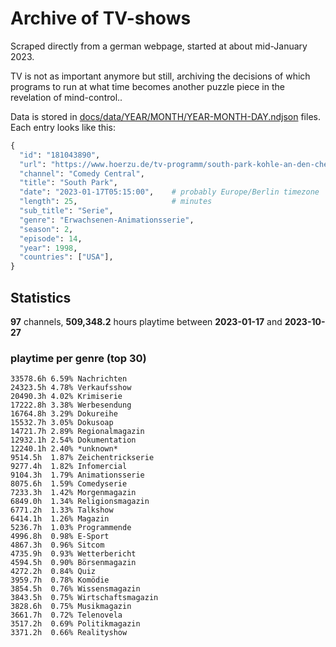 # Archive of TV-shows

Scraped directly from a german webpage, started at about mid-January 2023.

TV is not as important anymore but still, archiving the decisions of which programs to run at what time
becomes another puzzle piece in the revelation of mind-control.. 

Data is stored in [docs/data/YEAR/MONTH/YEAR-MONTH-DAY.ndjson](docs/data/) files. 
Each entry looks like this:

```python
{
  "id": "181043890", 
  "url": "https://www.hoerzu.de/tv-programm/south-park-kohle-an-den-chefkoch/bid_181043890/", 
  "channel": "Comedy Central", 
  "title": "South Park", 
  "date": "2023-01-17T05:15:00",    # probably Europe/Berlin timezone 
  "length": 25,                     # minutes 
  "sub_title": "Serie", 
  "genre": "Erwachsenen-Animationsserie", 
  "season": 2, 
  "episode": 14, 
  "year": 1998, 
  "countries": ["USA"],
}
```

## Statistics

**97** channels, **509,348.2** hours playtime between **2023-01-17** and **2023-10-27**


### playtime per genre (top 30)

    33578.6h 6.59% Nachrichten
    24323.5h 4.78% Verkaufsshow
    20490.3h 4.02% Krimiserie
    17222.8h 3.38% Werbesendung
    16764.8h 3.29% Dokureihe
    15532.7h 3.05% Dokusoap
    14721.7h 2.89% Regionalmagazin
    12932.1h 2.54% Dokumentation
    12240.1h 2.40% *unknown*
    9514.5h  1.87% Zeichentrickserie
    9277.4h  1.82% Infomercial
    9104.3h  1.79% Animationsserie
    8075.6h  1.59% Comedyserie
    7233.3h  1.42% Morgenmagazin
    6849.0h  1.34% Religionsmagazin
    6771.2h  1.33% Talkshow
    6414.1h  1.26% Magazin
    5236.7h  1.03% Programmende
    4996.8h  0.98% E-Sport
    4867.3h  0.96% Sitcom
    4735.9h  0.93% Wetterbericht
    4594.5h  0.90% Börsenmagazin
    4272.2h  0.84% Quiz
    3959.7h  0.78% Komödie
    3854.5h  0.76% Wissensmagazin
    3843.5h  0.75% Wirtschaftsmagazin
    3828.6h  0.75% Musikmagazin
    3661.7h  0.72% Telenovela
    3517.2h  0.69% Politikmagazin
    3371.2h  0.66% Realityshow
